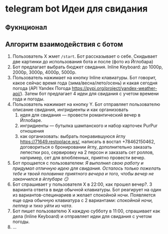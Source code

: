 # telegram bot Идеи для свидания

## __Фукнционал__


## __Алгоритм взаимодействия с ботом__
1. Пользователь X жмет `/start`. Бот рассказывает о себе. Скидывает две картинки до использования бота и после (фото из Йглобара)
2. Бот предлагает выбрать бюджет свидания. Inline Keyboard: до 1000p, 2000p, 3000p, 4000p, 5000p.
3. Пользователь нажимает на кнопку Inline клавиатуры. Бот говорит, какое сейчас время года (зима/весна/лето/осень) и какая сегодня погода (API Yandex Погода https://pypi.org/project/yandex-weather-api/). Затем бот предлагает 4 идеи для свидания с учетом времени года и погоды. 
4. Пользователь нажимает на кнопку Y. Бот отправляет пользователю описание свидания, ингридиенты и как организовать 
    1. идея для свидания — провести романтический вечер в Йглобаре. 
    2. ингридиенты — бутылка шампанского и набор карточек PurPur отношения
    3. как организовать: выбрать понравившуюся йглу https://71649.restoplace.ws/, написать в востап +78462150462, договориться о бронировании йглу, дополнительно заказать лепестки роз, сервировку на 2 персон и заказать сет роллов, например, сет для влюбленных, приятно провести вечер.
5. Бот прощается с пользователем: _Я выполнил свою работу и придумал отличную идею для свидания. Осталось только пожелать тебе и твоей половинке приятного вечера и того, чтобы вечер не закончился в йглубаре 😏_
6. Бот спрашивает у пользователя X в 22:00, как прошел вечер?. 3 варианта ответа в виде обычной клавиатуры. Бот реагирует на один из вариантов-специнариев и желает спокойной ночи. Появляется еще одна обычную клавиатура с 2 вариантами: _спокойной ночи, пеппер_ и _тихо уйти из чата_.  
7. Бот пишет пользователю X каждую субботу в 11:00, спрашивает как дела (Inline Keyboard) и отправляет идеи для свидания с учетом погоды.
8. ...
